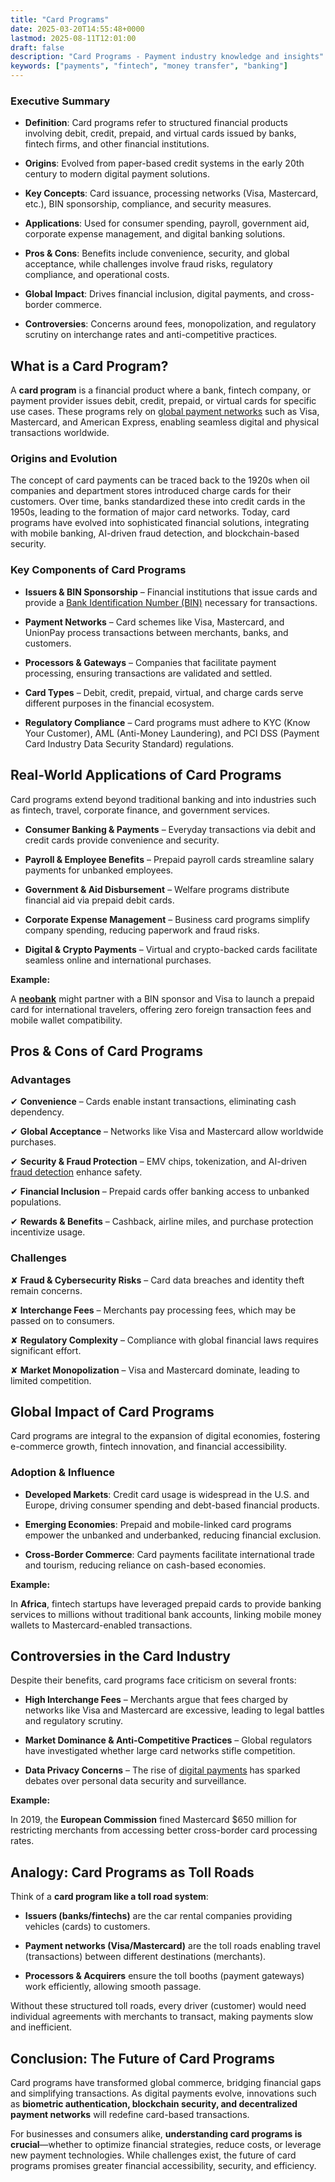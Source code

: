 ```yaml
---
title: "Card Programs"
date: 2025-03-20T14:55:48+0000
lastmod: 2025-08-11T12:01:00
draft: false
description: "Card Programs - Payment industry knowledge and insights"
keywords: ["payments", "fintech", "money transfer", "banking"]
---
```


### **Executive Summary**

- **Definition**: Card programs refer to structured financial products involving debit, credit, prepaid, and virtual cards issued by banks, fintech firms, and other financial institutions.

- **Origins**: Evolved from paper-based credit systems in the early 20th century to modern digital payment solutions.

- **Key Concepts**: Card issuance, processing networks (Visa, Mastercard, etc.), BIN sponsorship, compliance, and security measures.

- **Applications**: Used for consumer spending, payroll, government aid, corporate expense management, and digital banking solutions.

- **Pros & Cons**: Benefits include convenience, security, and global acceptance, while challenges involve fraud risks, regulatory compliance, and operational costs.

- **Global Impact**: Drives financial inclusion, digital payments, and cross-border commerce.

- **Controversies**: Concerns around fees, monopolization, and regulatory scrutiny on interchange rates and anti-competitive practices.

## **What is a Card Program?**

A **card program** is a financial product where a bank, fintech company, or payment provider issues debit, credit, prepaid, or virtual cards for specific use cases. These programs rely on [global payment networks](https://faisalkhanllc.xyz/resources/payments-wiki/c/card-networks/) such as Visa, Mastercard, and American Express, enabling seamless digital and physical transactions worldwide.

### **Origins and Evolution**

The concept of card payments can be traced back to the 1920s when oil companies and department stores introduced charge cards for their customers. Over time, banks standardized these into credit cards in the 1950s, leading to the formation of major card networks. Today, card programs have evolved into sophisticated financial solutions, integrating with mobile banking, AI-driven fraud detection, and blockchain-based security.

### **Key Components of Card Programs**

- **Issuers & BIN Sponsorship** – Financial institutions that issue cards and provide a [Bank Identification Number (BIN)](https://faisalkhanllc.xyz/resources/payments-wiki/b/bank-identification-number-bin/) necessary for transactions.

- **Payment Networks** – Card schemes like Visa, Mastercard, and UnionPay process transactions between merchants, banks, and customers.

- **Processors & Gateways** – Companies that facilitate payment processing, ensuring transactions are validated and settled.

- **Card Types** – Debit, credit, prepaid, virtual, and charge cards serve different purposes in the financial ecosystem.

- **Regulatory Compliance** – Card programs must adhere to KYC (Know Your Customer), AML (Anti-Money Laundering), and PCI DSS (Payment Card Industry Data Security Standard) regulations.

## **Real-World Applications of Card Programs**

Card programs extend beyond traditional banking and into industries such as fintech, travel, corporate finance, and government services.

- **Consumer Banking & Payments** – Everyday transactions via debit and credit cards provide convenience and security.

- **Payroll & Employee Benefits** – Prepaid payroll cards streamline salary payments for unbanked employees.

- **Government & Aid Disbursement** – Welfare programs distribute financial aid via prepaid debit cards.

- **Corporate Expense Management** – Business card programs simplify company spending, reducing paperwork and fraud risks.

- **Digital & Crypto Payments** – Virtual and crypto-backed cards facilitate seamless online and international purchases.

**Example:**

A **[neobank](https://faisalkhanllc.xyz/resources/payments-wiki/n/neo-bank/)** might partner with a BIN sponsor and Visa to launch a prepaid card for international travelers, offering zero foreign transaction fees and mobile wallet compatibility.

## **Pros & Cons of Card Programs**

### **Advantages**

✔ **Convenience** – Cards enable instant transactions, eliminating cash dependency.

✔ **Global Acceptance** – Networks like Visa and Mastercard allow worldwide purchases.

✔ **Security & Fraud Protection** – EMV chips, tokenization, and AI-driven [fraud detection](https://faisalkhanllc.xyz/resources/payments-wiki/f/fraud-detection/) enhance safety.

✔ **Financial Inclusion** – Prepaid cards offer banking access to unbanked populations.

✔ **Rewards & Benefits** – Cashback, airline miles, and purchase protection incentivize usage.

### **Challenges**

✘ **Fraud & Cybersecurity Risks** – Card data breaches and identity theft remain concerns.

✘ **Interchange Fees** – Merchants pay processing fees, which may be passed on to consumers.

✘ **Regulatory Complexity** – Compliance with global financial laws requires significant effort.

✘ **Market Monopolization** – Visa and Mastercard dominate, leading to limited competition.

## **Global Impact of Card Programs**

Card programs are integral to the expansion of digital economies, fostering e-commerce growth, fintech innovation, and financial accessibility.

### **Adoption & Influence**

- **Developed Markets**: Credit card usage is widespread in the U.S. and Europe, driving consumer spending and debt-based financial products.

- **Emerging Economies**: Prepaid and mobile-linked card programs empower the unbanked and underbanked, reducing financial exclusion.

- **Cross-Border Commerce**: Card payments facilitate international trade and tourism, reducing reliance on cash-based economies.

**Example:**

In **Africa**, fintech startups have leveraged prepaid cards to provide banking services to millions without traditional bank accounts, linking mobile money wallets to Mastercard-enabled transactions.

## **Controversies in the Card Industry**

Despite their benefits, card programs face criticism on several fronts:

- **High Interchange Fees** – Merchants argue that fees charged by networks like Visa and Mastercard are excessive, leading to legal battles and regulatory scrutiny.

- **Market Dominance & Anti-Competitive Practices** – Global regulators have investigated whether large card networks stifle competition.

- **Data Privacy Concerns** – The rise of [digital payments](https://faisalkhanllc.xyz/resources/payments-wiki/d/digital-payments/) has sparked debates over personal data security and surveillance.

**Example:**

In 2019, the **European Commission** fined Mastercard $650 million for restricting merchants from accessing better cross-border card processing rates.

## **Analogy: Card Programs as Toll Roads**

Think of a **card program like a toll road system**:

- **Issuers (banks/fintechs)** are the car rental companies providing vehicles (cards) to customers.

- **Payment networks (Visa/Mastercard)** are the toll roads enabling travel (transactions) between different destinations (merchants).

- **Processors & Acquirers** ensure the toll booths (payment gateways) work efficiently, allowing smooth passage.

Without these structured toll roads, every driver (customer) would need individual agreements with merchants to transact, making payments slow and inefficient.

## **Conclusion: The Future of Card Programs**

Card programs have transformed global commerce, bridging financial gaps and simplifying transactions. As digital payments evolve, innovations such as **biometric authentication, blockchain security, and decentralized payment networks** will redefine card-based transactions.

For businesses and consumers alike, **understanding card programs is crucial**—whether to optimize financial strategies, reduce costs, or leverage new payment technologies. While challenges exist, the future of card programs promises greater financial accessibility, security, and efficiency.
